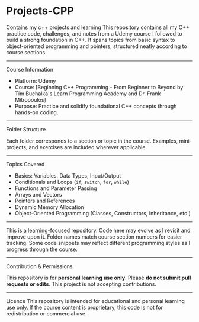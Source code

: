 # Projects-CPP
Contains my c++ projects and learning
This repository contains all my C++ practice code, challenges, and notes from a Udemy course I followed to build a strong foundation in C++. It spans topics from basic syntax to object-oriented programming and pointers, structured neatly according to course sections.

---

 Course Information

- Platform: Udemy  
- Course: [Beginning C++ Programming - From Beginner to Beyond by Tim Buchalka's Learn Programming Academy and Dr. Frank Mitropoulos]  
- Purpose: Practice and solidify foundational C++ concepts through hands-on coding.

---

Folder Structure

Each folder corresponds to a section or topic in the course. Examples, mini-projects, and exercises are included wherever applicable.

--- 
Topics Covered

-  Basics: Variables, Data Types, Input/Output
-  Conditionals and Loops (`if`, `switch`, `for`, `while`)
-  Functions and Parameter Passing
-  Arrays and Vectors
-  Pointers and References
-  Dynamic Memory Allocation
-  Object-Oriented Programming (Classes, Constructors, Inheritance, etc.)

---
This is a learning-focused repository. Code here may evolve as I revisit and improve upon it.
Folder names match course section numbers for easier tracking.
Some code snippets may reflect different programming styles as I progress through the course.

---
 Contribution & Permissions

This repository is for **personal learning use only**. 
Please **do not submit pull requests or edits**. This project is not accepting contributions.

---
Licence
This repository is intended for educational and personal learning use only.
If the course content is proprietary, this code is not for redistribution or commercial use.



  
